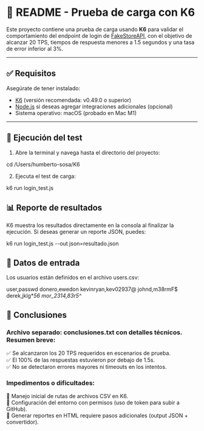# 📄 README - Prueba de carga con K6

Este proyecto contiene una prueba de carga usando **K6** para validar el comportamiento del endpoint de login de [FakeStoreAPI](https://fakestoreapi.com/auth/login), con el objetivo de alcanzar 20 TPS, tiempos de respuesta menores a 1.5 segundos y una tasa de error inferior al 3%.

---

## ✅ Requisitos

Asegúrate de tener instalado:

- [K6](https://k6.io/docs/getting-started/installation/) (versión recomendada: v0.49.0 o superior)
- [Node.js](https://nodejs.org/) si deseas agregar integraciones adicionales (opcional)
- Sistema operativo: macOS (probado en Mac M1)


---

## 🚀 Ejecución del test

1. Abre la terminal y navega hasta el directorio del proyecto:

  cd /Users/humberto-sosa/K6

2. Ejecuta el test de carga:

  k6 run login_test.js


## 📊 Reporte de resultados

K6 muestra los resultados directamente en la consola al finalizar la ejecución. Si deseas generar un reporte JSON, puedes:

  k6 run login_test.js --out json=resultado.json


## 📌 Datos de entrada

Los usuarios están definidos en el archivo users.csv:

user,passwd
donero,ewedon
kevinryan,kev02937@
johnd,m38rmF$
derek,jklg*_56
mor_2314,83r5^_


## 🧪 Conclusiones

 ### Archivo separado: conclusiones.txt con detalles técnicos. Resumen breve:

  ✅ Se alcanzaron los 20 TPS requeridos en escenarios de prueba.<br>
  ✅ El 100% de las respuestas estuvieron por debajo de 1.5s.<br>
  ✅ No se detectaron errores mayores ni timeouts en los intentos.

### Impedimentos o dificultades:
  🧩 Manejo inicial de rutas de archivos CSV en K6.<br>
  🔐 Configuración del entorno con permisos (uso de token para subir a GitHub).<br>
  📂 Generar reportes en HTML requiere pasos adicionales (output JSON + convertidor).
